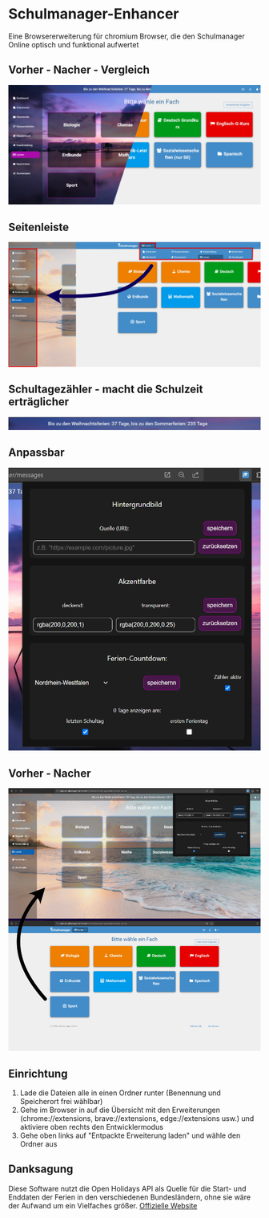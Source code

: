 # Schulmanager-Enhancer
Eine Browsererweiterung für chromium Browser, die den Schulmanager Online optisch und funktional aufwertet

## Vorher - Nacher - Vergleich
![Seitenleiste](https://github.com/Xarso/Schulmanager-enhancer/blob/main/github_images/Before-after2webp.webp)

## Seitenleiste
![Seitenleiste](https://github.com/Xarso/Schulmanager-enhancer/blob/main/github_images/Before_after_sidebar.webp)

## Schultagezähler - macht die Schulzeit erträglicher 
![Schultagezähler](https://github.com/Xarso/Schulmanager-enhancer/blob/main/github_images/counter.webp)

## Anpassbar
![anpassbar](https://github.com/Xarso/Schulmanager-enhancer/blob/main/github_images/customizeable.webp)

## Vorher - Nacher
![vorher-nacher Var.2](https://github.com/Xarso/Schulmanager-enhancer/blob/main/github_images/Before_after.webp)
## Einrichtung
1. Lade die Dateien alle in einen Ordner runter (Benennung und Speicherort frei wählbar)
2. Gehe im Browser in auf die Übersicht mit den Erweiterungen (chrome://extensions, brave://extensions, edge://extensions usw.) und aktiviere oben rechts den Entwicklermodus
3. Gehe oben links auf "Entpackte Erweiterung laden" und wähle den Ordner aus
## Danksagung
Diese Software nutzt die Open Holidays API als Quelle für die Start- und Enddaten der Ferien in den verschiedenen Bundesländern, ohne sie wäre der Aufwand um ein Vielfaches größer.
[Offizielle Website](https://www.openholidaysapi.org)
